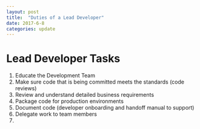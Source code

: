 ```yaml
---
layout: post
title:  "Duties of a Lead Developer"
date: 2017-6-8
categories: update
---
```


# Lead Developer Tasks

1. Educate the Development Team
2. Make sure code that is being committed meets the standards (code reviews)
3. Review and understand detailed business requirements
4. Package code for production environments
5. Document code (developer onboarding and handoff manual to support)
6. Delegate work to team members
7. 